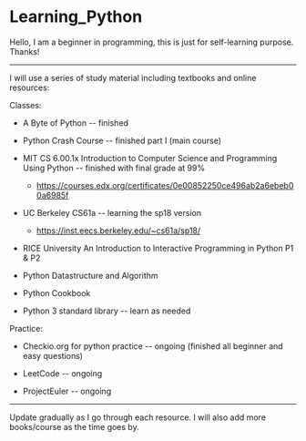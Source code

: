 # Learning_Python

Hello, I am a beginner in programming, this is just for self-learning purpose.
Thanks!

---
I will use a series of study material including textbooks and online resources:

Classes:
* A Byte of Python -- finished

* Python Crash Course -- finished part I (main course)

* MIT CS 6.00.1x Introduction to Computer Science and Programming Using Python -- finished with final grade at 99%
  * https://courses.edx.org/certificates/0e00852250ce496ab2a6ebeb00a6985f

* UC Berkeley CS61a -- learning the sp18 version
  * https://inst.eecs.berkeley.edu/~cs61a/sp18/
  
* RICE University An Introduction to Interactive Programming in Python P1 & P2

* Python Datastructure and Algorithm

* Python Cookbook

* Python 3 standard library -- learn as needed

Practice:
* Checkio.org for python practice -- ongoing (finished all beginner and easy questions)

* LeetCode -- ongoing

* ProjectEuler -- ongoing


---
Update gradually as I go through each resource.
I will also add more books/course as the time goes by.
